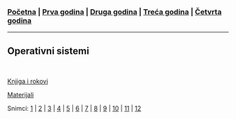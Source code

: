 ### [Početna](../README.md) | [Prva godina](../main_pages/prva.md) | [Druga godina](../main_pages/druga.md) | [Treća godina](../main_pages/treca.md) | [Četvrta godina](../main_pages/cetvrta.md)

---

## Operativni sistemi

<br>

[Knjiga i rokovi](https://drive.google.com/drive/folders/1FRBrvMzTgsBfz_n4KInYKQxGAcap7Ish)

[Materijali](https://github.com/osmatf/osvezbe/)

Snimci: [1](https://drive.google.com/file/d/1L6xfgd2KngMngM2b0ygB952CHgP6JUgc/view) |
[2](https://drive.google.com/file/d/1S5T8NMdYaM0VcOgkfivbN8-ylFlt-bo0/view) |
[3](https://drive.google.com/file/d/1Xzzcblzzhd9lADPLFwdlmF3-dFsdIf-4/view) |
[4](https://drive.google.com/file/d/1H5R9SdZ65SVXwvkgecYnDh7EiVXU7nfS/view) |
[5](https://drive.google.com/file/d/1fplRDxllO4L2M-aJu7xTdoMrCn7d5Ryh/view) |
[6](https://drive.google.com/file/d/1fp-PKypsqSF9K7L9tKGfdnHTWilN-4Cc/view) |
[7](https://drive.google.com/file/d/1ielZ0uI995SrG_a-OPW6xAzhNgs0Ky50/view) |
[8](https://drive.google.com/file/d/16N434K_UciYM3EgNB-HvXDIzC8DV57f2/view) |
[9](https://drive.google.com/file/d/1HL98TTh3c-xiZa64KkE5WHPaIVNoqiZV/view) |
[10](https://drive.google.com/file/d/1-7mSnCkZyRFdeIVbR2wZbe-A0Y_c3awa/view) |
[11](https://drive.google.com/file/d/1E0x27Jk-7pH0J2iCdomAPpBSN-tCfkFO/view) |
[12](https://drive.google.com/file/d/1sgX125WGJbCkiUkZ4QEFRxVdkb8YAcK1/view)
